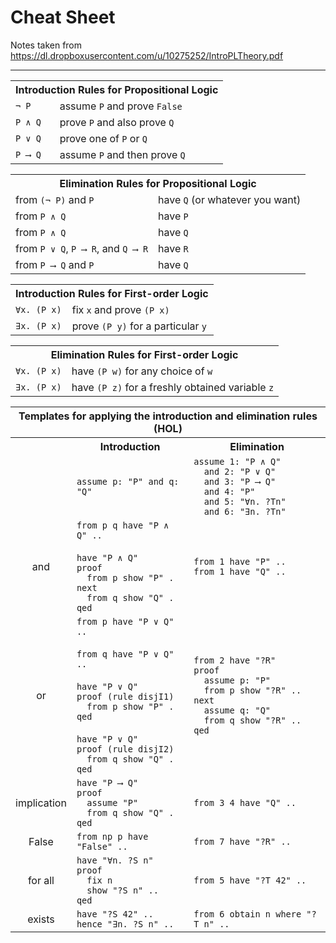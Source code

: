# Cheat Sheet
Notes taken from https://dl.dropboxusercontent.com/u/10275252/IntroPLTheory.pdf


----


<table>
  <tr>
    <th colspan="2">Introduction Rules for Propositional Logic</th>
  </tr>
  <tr>
    <td><code>¬ P</code></td>
    <td>assume <code>P</code> and prove <code>False</code></td>
  </tr>
  <tr>
    <td><code>P ∧ Q</code></td>
    <td>prove <code>P</code> and also prove <code>Q</code></td>
  </tr>
  <tr>
    <td><code>P ∨ Q</code></td>
    <td>prove one of <code>P</code> or <code>Q</code></td>
  </tr>
  <tr>
    <td><code>P ⟶ Q</code></td>
    <td>assume <code>P</code> and then prove <code>Q</code></td>
  </tr>
</table>

<table>
  <tr>
    <th colspan="2">Elimination Rules for Propositional Logic</th>
  </tr>
  <tr>
    <td>from <code>(¬ P)</code> and <code>P</code></td>
    <td>have <code>Q</code> (or whatever you want)</td>
  </tr>
  <tr>
    <td>from <code>P ∧ Q</code></td>
    <td>have <code>P</code></td>
  </tr>
  <tr>
    <td>from <code>P ∧ Q</code></td>
    <td>have <code>Q</code></td>
  </tr>
  <tr>
    <td>from <code>P ∨ Q</code>, <code>P ⟶ R</code>, and <code>Q ⟶ R</code></td>
    <td>have <code>R</code></td>
  </tr>
  <tr>
    <td>from <code>P ⟶ Q</code> and <code>P</code></td>
    <td>have <code>Q</code></td>
  </tr>
</table>

<table>
  <tr>
    <th colspan="2">Introduction Rules for First-order Logic</th>
  </tr>
  <tr>
    <td><code>∀x. (P x)</code></td>
    <td>fix <code>x</code> and prove <code>(P x)</code></td>
  </tr>
  <tr>
    <td><code>∃x. (P x)</code></td>
    <td>prove <code>(P y)</code> for a particular <code>y</code></td>
  </tr>
</table>

<table>
  <tr>
    <th colspan="2">Elimination Rules for First-order Logic</th>
  </tr>
  <tr>
    <td><code>∀x. (P x)</code></td>
    <td>have <code>(P w)</code> for any choice of <code>w</code></td>
  </tr>
  <tr>
    <td><code>∃x. (P x)</code></td>
    <td>have <code>(P z)</code> for a freshly obtained variable <code>z</code></td>
  </tr>
</table>

<table>
  <tr>
    <th colspan="3">Templates for applying the introduction and elimination rules (HOL)</th>
  </tr>
  <tr>
    <th></th>
    <th>Introduction</th>
    <th>Elimination</th>
  </tr>
  <tr>
    <td>  </td>
    <td><code>assume p: "P" and q: "Q"</code></td>
    <td><code>assume 1: "P ∧ Q"</code><br>
        <code>  and 2: "P ∨ Q"</code><br>
        <code>  and 3: "P ⟶ Q"</code><br>
        <code>  and 4: "P"</code><br>
        <code>  and 5: "∀n. ?Tn"</code><br>
        <code>  and 6: "∃n. ?Tn"</code></td>
  </tr>
  <tr>
    <td align="center">and</td>
    <td><code>from p q have "P ∧ Q" ..</code><br>
        <br>
        <code>have "P ∧ Q"</code><br>
        <code>proof</code><br>
        <code>  from p show "P" .</code><br>
        <code>next</code><br>
        <code>  from q show "Q" .</code><br>
        <code>qed</code></td>
    <td><code>from 1 have "P" ..</code><br>
        <code>from 1 have "Q" ..</code></td>
  </tr>
  <tr>
    <td align="center">or</td>
    <td><code>from p have "P ∨ Q" ..</code><br>
        <br>
        <code>from q have "P ∨ Q" ..</code><br>
        <br>
        <code>have "P ∨ Q"</code><br>
        <code>proof (rule disjI1)</code><br>
        <code>  from p show "P" .</code><br>
        <code>qed</code><br>
        <br>
        <code>have "P ∨ Q"</code><br>
        <code>proof (rule disjI2)</code><br>
        <code>  from q show "Q" .</code><br>
        <code>qed</td>
    <td><code>from 2 have "?R"</code><br>
        <code>proof</code><br>
        <code>  assume p: "P"</code><br>
        <code>  from p show "?R" ..</code><br>
        <code>next</code><br>
        <code>  assume q: "Q"</code><br>
        <code>  from q show "?R" ..</code><br>
        <code>qed</td>
  </tr>
  <tr>
    <td align="center">implication</td>
    <td><code>have "P ⟶ Q"</code><br>
        <code>proof</code><br>
        <code>  assume "P"</code><br>
        <code>  from q show "Q" .</code><br>
        <code>qed</code>
</td>
    <td><code>from 3 4 have "Q" ..</code></td>
  </tr>
  <tr>
    <td align="center">False</td>
    <td><code>from np p have "False" ..</code></td>
    <td><code>from 7 have "?R" ..</code></td>
  </tr>
  <tr>
    <td align="center">for all</td>
    <td><code>have "∀n. ?S n"</code><br>
        <code>proof</code><br>
        <code>  fix n</code><br>
        <code>  show "?S n" ..</code><br>
        <code>qed</td>
    <td><code>from 5 have "?T 42" ..</code></td>
  </tr>
  <tr>
    <td align="center">exists</td>
    <td><code>have "?S 42" ..</code><br>
        <code>hence "∃n. ?S n" ..</code></td>
    <td><code>from 6 obtain n where "?T n" ..</code></td>
  </tr>
</table>
